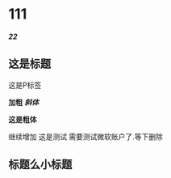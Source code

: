 # 111
***22***

## 这是标题 

<p>这是P标签</p>

**加粗**
***斜体***

**这是粗体**

继续增加
这是测试
需要测试微软账户了.等下删除
## 标题么小标题 ##